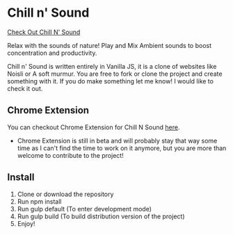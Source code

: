 # Chill n' Sound
<a href="http://chillnsound.petrovicstefan.rs/">Check Out Chill N' Sound</a>

Relax with the sounds of nature!  Play and Mix Ambient sounds to boost concentration and productivity.

Chill n' Sound is written entirely in Vanilla JS, it is a clone of websites like Noisli or A soft murmur. 
You are free to fork or clone the project and create something with it. If you do make something let me know! I would like to check it out.

## Chrome Extension

You can checkout Chrome Extension for Chill N Sound <a href="https://github.com/petrovicstefanrs/chillnsound_chrome_extension" target="_blank">here</a>.
  - Chrome Extension is still in beta and will probably stay that way some time as I can't find the time to work on it anymore, but you are more than welcome to contribute to the project!
  
## Install

1. Clone or download the repository
2. Run npm install
3. Run gulp default (To enter development mode)
4. Run gulp build (To build distribution version of the project) 
5. Enjoy!
